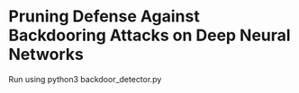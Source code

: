 # Pruning Defense Against Backdooring Attacks on Deep Neural Networks

Run using python3 backdoor_detector.py